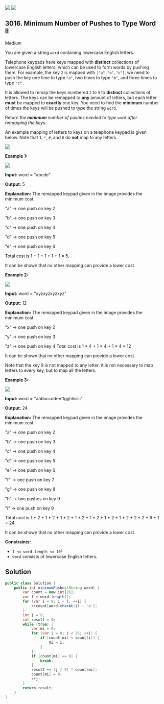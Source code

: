 [![](https://img.shields.io/github/stars/javadev/LeetCode-in-Java?label=Stars&style=flat-square)](https://github.com/javadev/LeetCode-in-Java)
[![](https://img.shields.io/github/forks/javadev/LeetCode-in-Java?label=Fork%20me%20on%20GitHub%20&style=flat-square)](https://github.com/javadev/LeetCode-in-Java/fork)

## 3016\. Minimum Number of Pushes to Type Word II

Medium

You are given a string `word` containing lowercase English letters.

Telephone keypads have keys mapped with **distinct** collections of lowercase English letters, which can be used to form words by pushing them. For example, the key `2` is mapped with `["a","b","c"]`, we need to push the key one time to type `"a"`, two times to type `"b"`, and three times to type `"c"` _._

It is allowed to remap the keys numbered `2` to `9` to **distinct** collections of letters. The keys can be remapped to **any** amount of letters, but each letter **must** be mapped to **exactly** one key. You need to find the **minimum** number of times the keys will be pushed to type the string `word`.

Return _the **minimum** number of pushes needed to type_ `word` _after remapping the keys_.

An example mapping of letters to keys on a telephone keypad is given below. Note that `1`, `*`, `#`, and `0` do **not** map to any letters.

![](https://assets.leetcode.com/uploads/2023/12/26/keypaddesc.png)

**Example 1:**

![](https://assets.leetcode.com/uploads/2023/12/26/keypadv1e1.png)

**Input:** word = "abcde"

**Output:** 5

**Explanation:** The remapped keypad given in the image provides the minimum cost. 

"a" -> one push on key 2 

"b" -> one push on key 3 

"c" -> one push on key 4 

"d" -> one push on key 5 

"e" -> one push on key 6 

Total cost is 1 + 1 + 1 + 1 + 1 = 5. 

It can be shown that no other mapping can provide a lower cost.

**Example 2:**

![](https://assets.leetcode.com/uploads/2023/12/26/keypadv2e2.png)

**Input:** word = "xyzxyzxyzxyz"

**Output:** 12

**Explanation:** The remapped keypad given in the image provides the minimum cost. 

"x" -> one push on key 2 

"y" -> one push on key 3 

"z" -> one push on key 4 Total cost is 1 * 4 + 1 * 4 + 1 * 4 = 12 

It can be shown that no other mapping can provide a lower cost. 

Note that the key 9 is not mapped to any letter: it is not necessary to map letters to every key, but to map all the letters.

**Example 3:**

![](https://assets.leetcode.com/uploads/2023/12/27/keypadv2.png)

**Input:** word = "aabbccddeeffgghhiiiiii"

**Output:** 24

**Explanation:** The remapped keypad given in the image provides the minimum cost. 

"a" -> one push on key 2 

"b" -> one push on key 3 

"c" -> one push on key 4 

"d" -> one push on key 5 

"e" -> one push on key 6 

"f" -> one push on key 7 

"g" -> one push on key 8 

"h" -> two pushes on key 9 

"i" -> one push on key 9 

Total cost is 1 * 2 + 1 * 2 + 1 * 2 + 1 * 2 + 1 * 2 + 1 * 2 + 1 * 2 + 2 * 2 + 6 * 1 = 24.

It can be shown that no other mapping can provide a lower cost.

**Constraints:**

*   <code>1 <= word.length <= 10<sup>5</sup></code>
*   `word` consists of lowercase English letters.

## Solution

```java
public class Solution {
    public int minimumPushes(String word) {
        var count = new int[26];
        var l = word.length();
        for (var i = 0; i < l; ++i) {
            ++count[word.charAt(i) - 'a'];
        }
        int j = 8;
        int result = 0;
        while (true) {
            var mi = 0;
            for (var i = 0; i < 26; ++i) {
                if (count[mi] < count[i]) {
                    mi = i;
                }
            }
            if (count[mi] == 0) {
                break;
            }
            result += (j / 8) * count[mi];
            count[mi] = 0;
            ++j;
        }
        return result;
    }
}
```